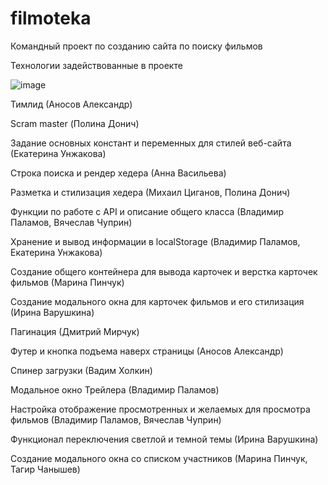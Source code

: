 # filmoteka
Командный проект по созданию сайта по поиску фильмов

Технологии задействованные в проекте

![image](https://user-images.githubusercontent.com/61520153/136587216-a1a4025d-b3d1-46fe-ab31-a3fda8eb092d.png)

Тимлид (Аносов Александр)

Scram master (Полина Донич)


Задание основных констант и переменных для стилей веб-сайта (Екатерина Унжакова)

Строка поиска и рендер хедера (Анна Васильева)

Разметка и стилизация хедера (Михаил Циганов, Полина Донич)

Функции по работе с API и описание общего класса (Владимир Паламов, Вячеслав Чуприн)

Хранение и вывод информации в localStorage (Владимир Паламов, Екатерина Унжакова)

Создание общего контейнера для вывода карточек и верстка карточек фильмов (Марина Пинчук)

Создание модального окна для карточек фильмов и его стилизация (Ирина Варушкина)

Пагинация (Дмитрий Мирчук)

Футер и кнопка подъема наверх страницы     (Аносов Александр)

Спинер загрузки (Вадим Холкин)

Модальное окно Трейлера (Владимир Паламов)

Настройка отображение просмотренных и желаемых для просмотра фильмов (Владимир Паламов, Вячеслав Чуприн)

Функционал переключения светлой и темной темы (Ирина Варушкина)

Создание модального окна со списком участников
(Марина Пинчук, Тагир Чанышев)

